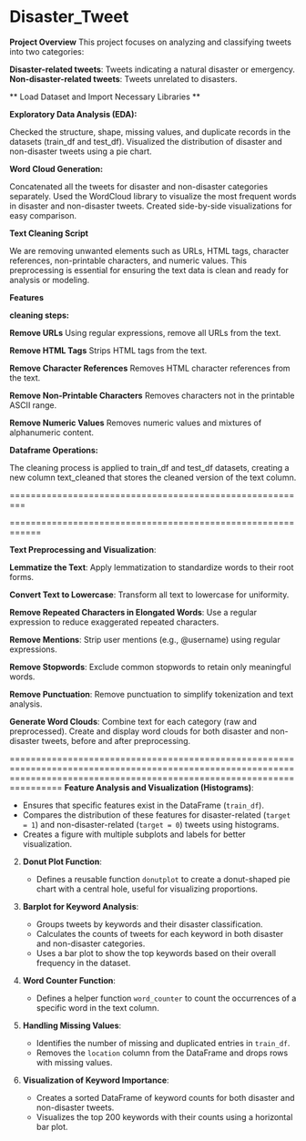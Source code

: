 # Disaster_Tweet

**Project Overview**
This project focuses on analyzing and classifying tweets into two categories:

**Disaster-related tweets**: Tweets indicating a natural disaster or emergency.
**Non-disaster-related tweets**: Tweets unrelated to disasters.

** Load Dataset and Import Necessary Libraries **

**Exploratory Data Analysis (EDA):**

Checked the structure, shape, missing values, and duplicate records in the datasets (train_df and test_df).
Visualized the distribution of disaster and non-disaster tweets using a pie chart.

**Word Cloud Generation:**

Concatenated all the tweets for disaster and non-disaster categories separately.
Used the WordCloud library to visualize the most frequent words in disaster and non-disaster tweets.
Created side-by-side visualizations for easy comparison.



**Text Cleaning Script**

We are removing unwanted elements such as URLs, HTML tags, character references, non-printable characters, and numeric values. This preprocessing is essential for ensuring the text data is clean and ready for analysis or modeling.

**Features**

**cleaning steps:**

**Remove URLs**
Using regular expressions, remove all URLs from the text.

**Remove HTML Tags** 
Strips HTML tags from the text.

**Remove Character References**
Removes HTML character references from the text.

**Remove Non-Printable Characters**
Removes characters not in the printable ASCII range.

**Remove Numeric Values**
Removes numeric values and mixtures of alphanumeric content.

**Dataframe Operations:**

The cleaning process is applied to train_df and test_df datasets, creating a new column text_cleaned that stores the cleaned version of the text column.

=========================================================



============================================================


**Text Preprocessing and Visualization**:


**Lemmatize the Text**:
Apply lemmatization to standardize words to their root forms.

**Convert Text to Lowercase**:
Transform all text to lowercase for uniformity.

**Remove Repeated Characters in Elongated Words**:
Use a regular expression to reduce exaggerated repeated characters.

**Remove Mentions**:
Strip user mentions (e.g., @username) using regular expressions.

**Remove Stopwords**:
Exclude common stopwords to retain only meaningful words.

**Remove Punctuation**:
Remove punctuation to simplify tokenization and text analysis.

**Generate Word Clouds**:
Combine text for each category (raw and preprocessed).
Create and display word clouds for both disaster and non-disaster tweets, before and after preprocessing.

============================================================================================================================================================================
**Feature Analysis and Visualization (Histograms)**:
   - Ensures that specific features exist in the DataFrame (`train_df`).
   - Compares the distribution of these features for disaster-related (`target = 1`) and non-disaster-related (`target = 0`) tweets using histograms.
   - Creates a figure with multiple subplots and labels for better visualization.

2. **Donut Plot Function**:
   - Defines a reusable function `donutplot` to create a donut-shaped pie chart with a central hole, useful for visualizing proportions.

3. **Barplot for Keyword Analysis**:
   - Groups tweets by keywords and their disaster classification.
   - Calculates the counts of tweets for each keyword in both disaster and non-disaster categories.
   - Uses a bar plot to show the top keywords based on their overall frequency in the dataset.

4. **Word Counter Function**:
   - Defines a helper function `word_counter` to count the occurrences of a specific word in the text column.

5. **Handling Missing Values**:
   - Identifies the number of missing and duplicated entries in `train_df`.
   - Removes the `location` column from the DataFrame and drops rows with missing values.

6. **Visualization of Keyword Importance**:
   - Creates a sorted DataFrame of keyword counts for both disaster and non-disaster tweets.
   - Visualizes the top 200 keywords with their counts using a horizontal bar plot.







